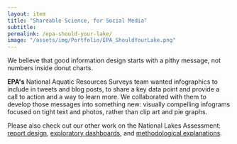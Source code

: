 ```yaml
---
layout: item
title: "Shareable Science, for Social Media"
subtitle: 
permalink: /epa-should-your-lake/
image: "/assets/img/Portfolio/EPA_ShouldYourLake.png"
---
```

We believe that good information design starts with a pithy message, not numbers inside donut charts.

**EPA's** National Aquatic Resources Surveys team wanted infographics to include in tweets and blog posts, to share a key data point and provide a call to action and a way to learn more. We collaborated with them to develop those messages into something new:  visually compelling infograms focused on tight text and photos, rather than clip art and pie graphs. 

Please also check out our other work on the National Lakes Assessment: [report design](../epa-modern-report-design), [exploratory dashboards](../epa-dashboard), and [methodological explanations](../epa-reference-site).
